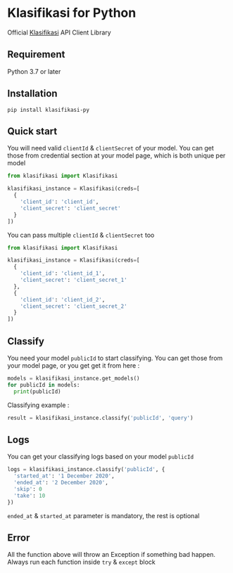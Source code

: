 # Klasifikasi for Python

Official [Klasifikasi](https://klasifikasi.com/) API Client Library

## Requirement
Python 3.7 or later
## Installation

`pip install klasifikasi-py`

## Quick start

You will need valid `clientId` & `clientSecret` of your model. You can get those
from credential section at your model page, which is both unique per model

```python
from klasifikasi import Klasifikasi

klasifikasi_instance = Klasifikasi(creds=[
  {
    'client_id': 'client_id',
    'client_secret': 'client_secret'
  }
])
```

You can pass multiple `clientId` & `clientSecret` too

```python
from klasifikasi import Klasifikasi

klasifikasi_instance = Klasifikasi(creds=[
  {
    'client_id': 'client_id_1',
    'client_secret': 'client_secret_1'
  },
  {
    'client_id': 'client_id_2',
    'client_secret': 'client_secret_2'
  }
])
```

## Classify

You need your model `publicId` to start classifying. You can get those from your
model page, or you get get it from here :

```python
models = klasifikasi_instance.get_models()
for publicId in models:
  print(publicId)
```

Classifying example :

```python
result = klasifikasi_instance.classify('publicId', 'query')
```

## Logs

You can get your classifying logs based on your model `publicId`

```python
logs = klasifikasi_instance.classify('publicId', {
  'started_at': '1 December 2020',
  'ended_at': '2 December 2020',
  'skip': 0
  'take': 10
})
```

`ended_at` & `started_at` parameter is mandatory, the rest is optional

## Error

All the function above will throw an Exception if something bad happen. Always
run each function inside `try` & `except` block
